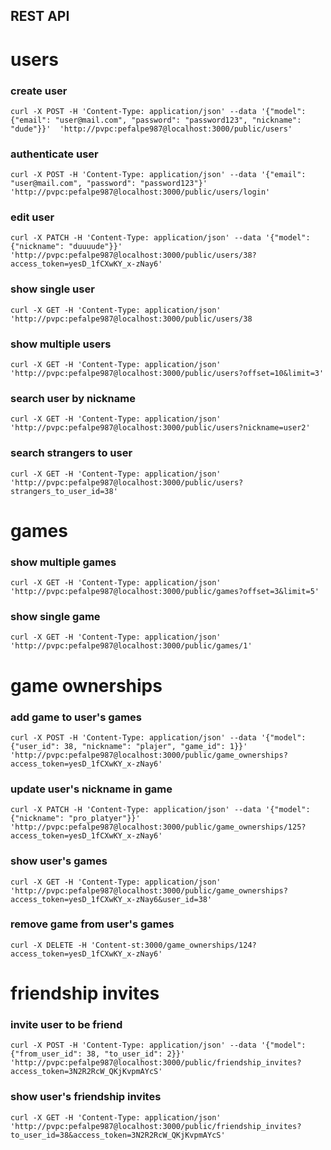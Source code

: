 ## REST API
#  users
### create user
```
curl -X POST -H 'Content-Type: application/json' --data '{"model": {"email": "user@mail.com", "password": "password123", "nickname": "dude"}}'  'http://pvpc:pefalpe987@localhost:3000/public/users'
```
### authenticate user
```
curl -X POST -H 'Content-Type: application/json' --data '{"email": "user@mail.com", "password": "password123"}'  'http://pvpc:pefalpe987@localhost:3000/public/users/login'
```
### edit user
```
curl -X PATCH -H 'Content-Type: application/json' --data '{"model": {"nickname": "duuuude"}}'  'http://pvpc:pefalpe987@localhost:3000/public/users/38?access_token=yesD_1fCXwKY_x-zNay6'
```
### show single user
```
curl -X GET -H 'Content-Type: application/json'  'http://pvpc:pefalpe987@localhost:3000/public/users/38
```
### show multiple users
```
curl -X GET -H 'Content-Type: application/json' 'http://pvpc:pefalpe987@localhost:3000/public/users?offset=10&limit=3'
```
### search user by nickname
```
curl -X GET -H 'Content-Type: application/json' 'http://pvpc:pefalpe987@localhost:3000/public/users?nickname=user2'
```
### search strangers to user
```
curl -X GET -H 'Content-Type: application/json' 'http://pvpc:pefalpe987@localhost:3000/public/users?strangers_to_user_id=38'
```
# games
### show multiple games
```
curl -X GET -H 'Content-Type: application/json' 'http://pvpc:pefalpe987@localhost:3000/public/games?offset=3&limit=5'
```
### show single game
```
curl -X GET -H 'Content-Type: application/json' 'http://pvpc:pefalpe987@localhost:3000/public/games/1'
```
# game ownerships
### add game to user's games
```
curl -X POST -H 'Content-Type: application/json' --data '{"model": {"user_id": 38, "nickname": "plajer", "game_id": 1}}'  'http://pvpc:pefalpe987@localhost:3000/public/game_ownerships?access_token=yesD_1fCXwKY_x-zNay6'
```
### update user's nickname in game
```
curl -X PATCH -H 'Content-Type: application/json' --data '{"model": {"nickname": "pro_platyer"}}'  'http://pvpc:pefalpe987@localhost:3000/public/game_ownerships/125?access_token=yesD_1fCXwKY_x-zNay6'
```
### show user's games
```
curl -X GET -H 'Content-Type: application/json' 'http://pvpc:pefalpe987@localhost:3000/public/game_ownerships?access_token=yesD_1fCXwKY_x-zNay6&user_id=38'
```
### remove game from user's games
```
curl -X DELETE -H 'Content-st:3000/game_ownerships/124?access_token=yesD_1fCXwKY_x-zNay6'
```
# friendship invites
### invite user to be friend
```
curl -X POST -H 'Content-Type: application/json' --data '{"model": {"from_user_id": 38, "to_user_id": 2}}'  'http://pvpc:pefalpe987@localhost:3000/public/friendship_invites?access_token=3N2R2RcW_QKjKvpmAYcS'
```
### show user's friendship invites
```
curl -X GET -H 'Content-Type: application/json' 'http://pvpc:pefalpe987@localhost:3000/public/friendship_invites?to_user_id=38&access_token=3N2R2RcW_QKjKvpmAYcS'
```
